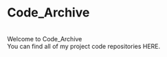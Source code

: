 # Code_Archive
<br>Welcome to Code_Archive<br>
You can find all of my project code repositories HERE.
